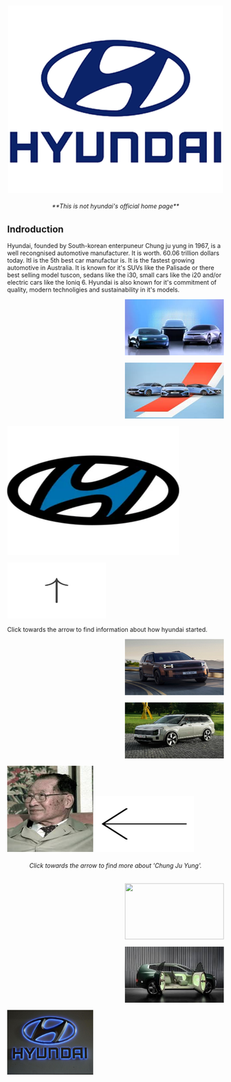 <!DOCTYPE html>
<html>
<body>

<p align="center">
<img src="hyundai.png" width="500 height="500"/>

<h6 align="center"> **This is not hyundai's official home page**</h6>
<h2 align="left"> Indroduction </h2>
<p align="left"> Hyundai, founded by  South-korean enterpuneur Chung ju yung in 1967, is a well recongnised automotive manufacturer. It is worth. 60.06 trillion dollars today. ItI is the 5th best car manufactur is. It is the fastest growing automotive in Australia. It is known for it's SUVs like the Palisade or there best selling model tuscon, sedans like the i30, small cars like the i20  and/or electric cars like the Ioniq 6. Hyundai is also known for it's commitment of quality, modern technoligies and sustainability in it's models. </p>
<p align="right">
<img src="hundaui.jpg" width="230" height="130"/>
<p align="right">
<img src="download.jpg" width="230" height="130"/>




<a href="https://github.com/yug233/Advirtisement-for-Hyundai/blob/main/README.md"><img src="2874201.jpg" alt="what you want audio descriptions to call it" style="width:400px;height:300px;"></a>
<p align="left">
<img src="feature.png" width="230" height="130"/>
<p align="left"> Click towards the arrow to find information about how hyundai started.  </p>
<p align="right">
<img src="Rails_Models_D_1_800x600_new.jpg" width="230" height="130"/>
<p align="right">
<img src="hyundai-palisade-render-1.jpg" width="230" height="130"/>











<a href="https://github.com/yug233/Who-is-Chung-Ju-Yung/blob/main/README.md"><img src="download (2).jpeg" alt="what you want audio descriptions to call it" style="width:200px;height:200px;"></a> <img src="582071-200.png" width="230" height="130"/> <h6 align="center"> Click towards the arrow to find more about 'Chung Ju Yung'.</h6>
<p align="right">
<img src="2025.jpg" width="230" height="130" />
<p align="right">
<img src="download (3).jpeg" width="230" height="130"/>

<a href="https://github.com/yug233/Advertisment-for-Hyundai-petrol-cars-/edit/main/README.md"><img src="iamtopolopo.jpg" alt="what you want audio description to call it" style="width:200px;height:200px,"></a>
